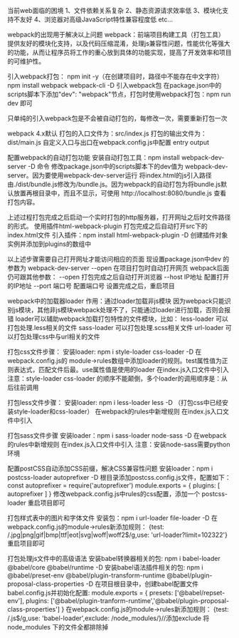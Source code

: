 当前web面临的困境
1、文件依赖关系复杂
2、静态资源请求效率低
3、模块化支持不友好
4、浏览器对高级JavaScript特性兼容程度低
etc...

webpack的出现用于解决以上问题
webpack：前端项目构建工具（打包工具）
提供友好的模块化支持，以及代码压缩混淆，处理js兼容性问题，性能优化等强大的功能，从而让程序员将工作的重心放到具体的功能实现，提高了开发效率和项目的可维护性。


引入webpack打包：
npm init -y（在创建项目时，路径中不能存在中文字符）
npm install webpack  webpack-cli -D 引入webpack包
在package.json中的scripts脚本下添加"dev": "webpack"节点，打包时使用webpack打包：npm run dev 即可

只单纯的引入webpack包是不会被自动打包的，每修改一次，需要重新打包一次

webpack 4.x默认
打包的入口文件为：src/index.js
打包的输出文件为：dist/main.js
自定义入口与出口在webpack.config.js中配置
entry
output

配置webpack的自动打包功能
安装自动打包工具：npm install webpack-dev-server -D 命令
修改package.json中的scripts脚本下的dev值为 webpack-dev-server。因为要使用webpack-dev-server运行
将index.html的js引入路径由./dist/bundle.js修改为/bundle.js。因为webpack的自动打包为将bundle.js默认放置再根目录中，而且不显示，可使用 http://localhost:8080/bundle.js 查看打包内容。

上述过程打包完成之后启动一个实时打包的http服务器，打开网址之后时文件路径的形式。
使用插件html-webpack-plugin 打包完成之后自动打开src下的index.html文件
引入插件：npm install html-webpack-plugin -D
创建插件对象实例并添加到plugins的数组中


以上述步骤需要自己打开网址才能访问相应的页面
现设置package.json中dev 的参数为 webpack-dev-server --open 在项目打包时自动打开网页
webpack后面仍可跟其他参数：
--open 打包完成之后自动打开浏览器
--host IP地址   配置打开的IP地址
--port 端口号   配置端口号
设置完成之后，重启项目



webpack中的加载器loader
作用：通过loader加载非js模块
因为webpack只能识别js模块，其他非js模块webpack处理不了，只能通过loader进行加载，否则会报错
loader可以辅助webpack加载打包特性的文件模块，比如：
    less-loader 可以打包处理.less相关的文件
    sass-loader 可以打包处理.scss相关文件
    url-loader 可以打包处理css中与url相关的文件

打包css文件步骤：
安装loader: npm i style-loader css-loader -D
在webpack.config.js的 module->rules数组中添加loader的规则。test属性值为正则表达式，匹配文件后最。use属性值是使用的loader
在index.js入口文件中引入
注意：style-loader css-loader 的顺序不能颠倒，多个loader的调用顺序是：从后往前调用

打包less文件步骤：
安装loader: npm i less-loader less -D （打包css中已经安装style-loader和css-loader）
在webpack的rules中新增规则
在index.js入口文件中引入

打包sass文件步骤
安装loader：npm i sass-loader node-sass -D 
在webpack的rules中新增规则
在index.js入口文件中引入
注意：安装node-sass需要python环境

配置postCSS自动添加CSS前缀，解决CSS兼容性问题
安装loader：npm i postcss-loader autoprefixer -D 
根目录添加postcss.config.js文件，配置如下：
    const autoprefixer = require('autoprefixer')
    module.exports = {
        plugins: [ autoprefixer ]
    }
修改webpack.config.js中rules的css配置，添加一个 postcss-loader
重启项目即可


打包样式表中的图片和字体文件
安装包：npm i url-loader file-loader -D 
在webpack.config.js的module->rules新添加规则：
    {test: /\.jpg|png|gif|bmp|ttf|eot|svg|woff|woff2$/g,use: 'url-loader?limit=102322'}
重启项目即可

打包处理js文件中的高级语法
安装babel转换器相关的包: npm i babel-loader @babel/core @babel/runtime -D 
安装babel语法插件相关的包: npm i @babel/preset-env @babel/plugin-transform-runtime @babel/plugin-proposal-class-properties -D 
在项目根目录中，创建babel配置文件babel.config.js并初始化配置:
    module.exports = {
    presets: ['@babel/repset-env'],
    plugins: ['@babel/plugin-tranform-runtime','@babel/plugin-proposal-class-properties']
}
在webpack.config.js的module->rules新添加规则：
    {test: /\.js$/g,use: 'babel-loader',exclude: /node_modules/}//添加exclude 将 node_modules 下的文件全都排除掉
